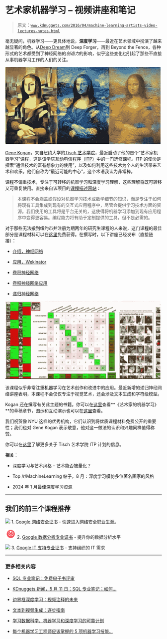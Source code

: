 # 艺术家机器学习 – 视频讲座和笔记

> 原文：[`www.kdnuggets.com/2016/04/machine-learning-artists-video-lectures-notes.html`](https://www.kdnuggets.com/2016/04/machine-learning-artists-video-lectures-notes.html)

毫无疑问，机器学习——更具体地说，**深度学习**——最近在艺术领域中扮演了越来越显著的角色。从[Deep Dream](https://github.com/google/deepdream/blob/master/dream.ipynb)到 Deep Forger，再到 Beyond the Fence，各种形式的艺术都受到了神经网络的*创造力*的影响，似乎这些变化也引起了那些不直接从事机器学习工作的人们的关注。

![蒙娜丽莎](img/50190b4c2d51837ecba44e0d9a47b140.png)

[Gene Kogan](https://twitter.com/genekogan)，来自纽约大学的[Tisch 艺术学院](http://tisch.nyu.edu/about/about-tisch)，最近启动了他的首个“艺术家机器学习”课程，这是该学院[互动电信程序（ITP）](https://www.kickstarter.com/pages/itp)中的一门选修课程。ITP 的使命是探索“通信技术的富有想象力的使用”，以及如何利用这些技术为个人的生活带来艺术和欢乐。他们自称为“最近可能的中心”，这个术语我认为非常棒。

课程不偏重技术，专注于可转移的机器学习和深度学习理解，这些理解将既可转移又可重复使用。直接来自该项目的[课程描述网站](http://tisch.nyu.edu/itp/itp-courses)：

> 本课程不会涵盖或假设对机器学习技术或数学细节的知识，而是专注于如何将现有工具集成到现有的交互式应用程序中，尽管会提供学习技术方面的资源。我们使用的工具将是平台无关的，这使得将机器学习添加到现有应用程序中变得更容易。编程能力将有助于定制提供的工具，但不是必需的。

对于那些无法搬到纽约市并注册为期两年的研究生课程的人来说，这门课程的最佳部分是课程材料可以在[这里](http://ml4a.github.io/classes/itp-S16/)免费获得。在撰写时，以下讲座已经发布（直接链接）：

+   [介绍，神经网络](http://ml4a.github.io/classes/itp-S16/01)

+   [应用，Wekinator](http://ml4a.github.io/classes/itp-S16/02)

+   [卷积神经网络](http://ml4a.github.io/classes/itp-S16/03)

+   [卷积神经网络应用](http://ml4a.github.io/classes/itp-S16/04)

+   [递归神经网络](http://ml4a.github.io/classes/itp-S16/05)

![CIFAR Confusion](img/a236b15ffa66b92b423e5000eaee6372.png)

该课程似乎非常注重机器学习在艺术创作和改进中的应用。最近新增的递归神经网络讲座表明，本课程不会仅仅专注于视觉艺术，还会涉及文本生成和字符级模型。

Kogan 还在撰写有关此主题的书籍。你可以在[这里](https://github.com/ml4a/ml4a.github.io/tree/master/_posts)查看**《艺术家的机器学习》**的草稿章节，图示和互动演示也可以在[这里](http://ml4a.github.io/dev/demos/)查看。

我们祝贺像 NYU 这样的优秀机构，它们认识到将优质课程材料免费公开的重要性；我们也对 Gene Kogan 表示敬意，他对这一做法的认识和兴趣同样值得称赞。

你可以在[这里](http://tisch.nyu.edu/itp/admissions)了解更多关于 Tisch 艺术学院 ITP 计划的信息。

**相关**：

+   深度学习与艺术风格 – 艺术能否被量化？

+   Top /r/MachineLearning 帖子，8 月：深度学习模仿多位著名画家的风格

+   2024 年 1 月最佳深度学习资源

* * *

## 我们的前三个课程推荐

![](img/0244c01ba9267c002ef39d4907e0b8fb.png) 1\. [Google 网络安全证书](https://www.kdnuggets.com/google-cybersecurity) - 快速进入网络安全职业生涯。

![](img/e225c49c3c91745821c8c0368bf04711.png) 2\. [Google 数据分析专业证书](https://www.kdnuggets.com/google-data-analytics) - 提升你的数据分析水平

![](img/0244c01ba9267c002ef39d4907e0b8fb.png) 3\. [Google IT 支持专业证书](https://www.kdnuggets.com/google-itsupport) - 支持组织的 IT 需求

* * *

### 更多相关内容

+   [SQL 专业笔记：免费电子书评审](https://www.kdnuggets.com/2022/05/sql-notes-professionals-free-ebook-review.html)

+   [KDnuggets 新闻，5 月 11 日：SQL 专业笔记；如何…](https://www.kdnuggets.com/2022/n19.html)

+   [边界框深度学习：视频注释的未来](https://www.kdnuggets.com/2022/07/bounding-box-deep-learning-future-video-annotation.html)

+   [文本到视频生成：逐步指南](https://www.kdnuggets.com/2023/08/text2video-generation-stepbystep-guide.html)

+   [学习数据科学、机器学习和深度学习的可靠计划](https://www.kdnuggets.com/2023/01/mwiti-solid-plan-learning-data-science-machine-learning-deep-learning.html)

+   [每个机器学习工程师应该掌握的 5 项机器学习技能…](https://www.kdnuggets.com/2023/03/5-machine-learning-skills-every-machine-learning-engineer-know-2023.html)

